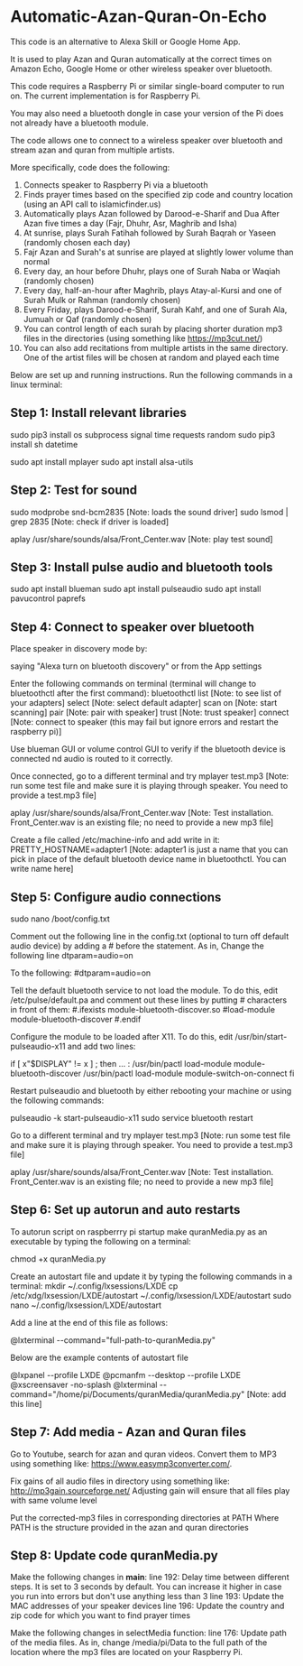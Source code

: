 # Automatic-Azan-Quran-On-Echo

This code is an alternative to Alexa Skill or Google Home App. 

It is used to play Azan and Quran automatically at the correct times on Amazon Echo, Google Home or other wireless speaker over bluetooth.

This code requires a Raspberry Pi or similar single-board computer to run on. The current implementation is for Raspberry Pi. 

You may also need a bluetooth dongle in case your version of the Pi does not already have a bluetooth module.

The code allows one to connect to a wireless speaker over bluetooth and stream azan and quran from multiple artists. 

More specifically, code does the following:

1. Connects speaker to Raspberry Pi via a bluetooth
2. Finds prayer times based on the specified zip code and country location (using an API call to islamicfinder.us)
3. Automatically plays Azan followed by Darood-e-Sharif and Dua After Azan five times a day (Fajr, Dhuhr, Asr, Maghrib and Isha)
4. At sunrise, plays Surah Fatihah followed by Surah Baqrah or Yaseen (randomly chosen each day)
5. Fajr Azan and Surah's at sunrise are played at slightly lower volume than normal
6. Every day, an hour before Dhuhr, plays one of Surah Naba or Waqiah (randomly chosen)
7. Every day, half-an-hour after Maghrib, plays Atay-al-Kursi and one of Surah Mulk or Rahman (randomly chosen)
8. Every Friday, plays Darood-e-Sharif, Surah Kahf, and one of Surah Ala, Jumuah or Qaf (randomly chosen)
9. You can control length of each surah by placing shorter duration mp3 files in the directories (using something like https://mp3cut.net/)
10. You can also add recitations from multiple artists in the same directory. One of the artist files will be chosen at random and played each time

Below are set up and running instructions. Run the following commands in a linux terminal:

Step 1: Install relevant libraries
-------------------------------------------------
sudo pip3 install os subprocess signal time requests random
sudo pip3 install sh datetime
 
sudo apt install mplayer
sudo apt install alsa-utils

Step 2: Test for sound
-------------------------------------------------
sudo modprobe snd-bcm2835  [Note: loads the sound driver]
sudo lsmod | grep 2835     [Note: check if driver is loaded]
 
aplay /usr/share/sounds/alsa/Front_Center.wav  [Note: play test sound]

Step 3: Install pulse audio and bluetooth tools
-------------------------------------------------
sudo apt install blueman
sudo apt install pulseaudio
sudo apt install pavucontrol paprefs

Step 4: Connect to speaker over bluetooth
-------------------------------------------------
Place speaker in discovery mode by:

saying "Alexa turn on bluetooth discovery" or from the App settings

Enter the following commands on terminal (terminal will change to bluetoothctl after the first command):
bluetoothctl 
list                  [Note: to see list of your adapters]
select <ADAPTERMAC>   [Note: select default adapter]
scan on               [Note: start scanning]
pair <SPEAKERMAC>     [Note: pair with speaker]
trust <SPEAKERMAC>    [Note: trust speaker]
connect <SPEAKERMAC>  [Note: connect to speaker (this may fail but ignore errors and restart the raspberry pi)]

Use blueman GUI or volume control GUI to verify if the bluetooth device is connected nd audio is routed to it correctly.

Once connected, go to a different terminal and try
mplayer test.mp3      [Note: run some test file and make sure it is playing through speaker. You need to provide a test.mp3 file]

aplay /usr/share/sounds/alsa/Front_Center.wav [Note: Test installation. Front_Center.wav is an existing file; no need to provide a new mp3 file]

Create a file called /etc/machine-info and add write in it:
PRETTY_HOSTNAME=adapter1 [Note: adapter1 is just a name that you can pick in place of the default bluetooth device name in bluetoothctl. You can write name here]

Step 5: Configure audio connections
-------------------------------------------------
sudo nano /boot/config.txt

Comment out the following line in the config.txt (optional to turn off default audio device) by adding a # before the statement. As in,
Change the following line
dtparam=audio=on

To the following:
#dtparam=audio=on

Tell the default bluetooth service to not load the module. To do this, edit /etc/pulse/default.pa and comment out these lines by putting # characters in front of them:
 #.ifexists module-bluetooth-discover.so
 #load-module module-bluetooth-discover
 #.endif

Configure the module to be loaded after X11. To do this, edit /usr/bin/start-pulseaudio-x11 and add two lines:

  if [ x"$DISPLAY" != x ] ; then
  ...
  <Add these lines below>:
  /usr/bin/pactl load-module module-bluetooth-discover
  /usr/bin/pactl load-module module-switch-on-connect
  fi

Restart pulseaudio and bluetooth by either rebooting your machine or using the following commands:

pulseaudio -k
start-pulseaudio-x11
sudo service bluetooth restart

Go to a different terminal and try
mplayer test.mp3      [Note: run some test file and make sure it is playing through speaker. You need to provide a test.mp3 file]

aplay /usr/share/sounds/alsa/Front_Center.wav [Note: Test installation. Front_Center.wav is an existing file; no need to provide a new mp3 file]

Step 6: Set up autorun and auto restarts
-------------------------------------------------
To autorun script on raspberrry pi startup make quranMedia.py as an executable by typing the following on a terminal:

chmod +x quranMedia.py
 
Create an autostart file and update it by typing the following commands in a terminal:
mkdir ~/.config/lxsessions/LXDE
cp /etc/xdg/lxsession/LXDE/autostart ~/.config/lxsession/LXDE/autostart
sudo nano ~/.config/lxsession/LXDE/autostart

Add a line at the end of this file as follows:

@lxterminal --command="full-path-to-quranMedia.py"

Below are the example contents of autostart file

@lxpanel --profile LXDE
@pcmanfm --desktop --profile LXDE
@xscreensaver -no-splash
@lxterminal --command="/home/pi/Documents/quranMedia/quranMedia.py"     [Note: add this line]

Step 7: Add media - Azan and Quran files
-------------------------------------------------

Go to Youtube, search for azan and quran videos. Convert them to MP3 using something like: https://www.easymp3converter.com/. 

Fix gains of all audio files in directory using something like: http://mp3gain.sourceforge.net/
Adjusting gain will ensure that all files play with same volume level

Put the corrected-mp3 files in corresponding directories at PATH Where PATH is the structure provided in the azan and quran directories

Step 8: Update code quranMedia.py
-------------------------------------------------
Make the following changes in __main__:
line 192: Delay time between different steps. It is set to 3 seconds by default. You can increase it higher in case you run into errors but don't use anything less than 3
line 193: Update the MAC addresses of your speaker devices
line 196: Update the country and zip code for which you want to find prayer times

Make the following changes in selectMedia function:
line 176: Update path of the media files. As in, change /media/pi/Data to the full path of the location where the mp3 files are located on your Raspberry Pi.
